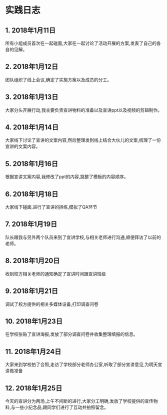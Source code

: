 # 实践日志
## 1. 2018年1月11日
所有小组成员首次在一起碰面,大家在一起讨论了活动开展的方案,发表了自己的各自的见解。
## 2. 2018年1月12日
团队组织了线上会议,确定了实施方案以及成员的分工。
## 3. 2018年1月13日
大家分头开展行动,我主要负责宣讲物料的准备以及宣讲ppt以及视频的剪辑制作。
## 4. 2018年1月14日
大家线下讨论了宣讲的文案内容,然后整理发到线上结合大伙儿的文案,梳理了一份宣讲的文案内容。
## 5. 2018年1月16日
根据宣讲文案内容,我修改了ppt的内容,跳整了模板的内容顺序。
## 6. 2018年1月18日
大家线下碰面,进行了宣讲的排练,模拟了QA环节
## 7. 2018年1月19日
队长跟我与另外两个队员来到了宣讲学校,与相关老师进行沟通,顺便拜访了以前的老师。
## 8. 2018年1月20日
收到校方相关老师的通知确定了宣讲时间跟宣讲班级
## 9. 2018年1月21日
调试了校方提供的相关多媒体设备,打印调查问卷
## 10. 2018年1月23日
在学校张贴了宣讲海报,发放了部分调查问卷并收集整理填报的信息。
## 11. 2018年1月24日
大家来到学校拍了合照,走访了学校部分老师办公室,听取了部分宣讲意见,为明天宣讲做准备
## 12. 2018年1月25日
今天的宣讲分为两场,上午不间断的进行,大家分工明确,发放了学校提供的宣传物料,与一些小纪念品,跟同学们进行了互动并拍照留念。